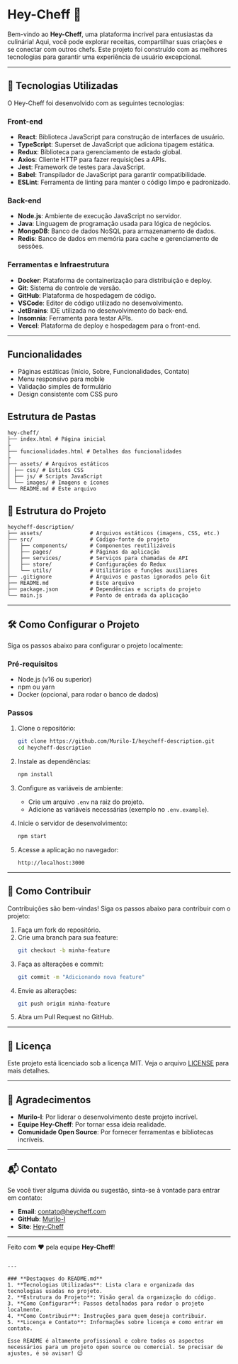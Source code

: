 # Hey-Cheff 🍳

Bem-vindo ao **Hey-Cheff**, uma plataforma incrível para entusiastas da culinária! Aqui, você pode explorar receitas, compartilhar suas criações e se conectar com outros chefs. Este projeto foi construído com as melhores tecnologias para garantir uma experiência de usuário excepcional.

---

## 🚀 Tecnologias Utilizadas

O Hey-Cheff foi desenvolvido com as seguintes tecnologias:

### Front-end
- **React**: Biblioteca JavaScript para construção de interfaces de usuário.
- **TypeScript**: Superset de JavaScript que adiciona tipagem estática.
- **Redux**: Biblioteca para gerenciamento de estado global.
- **Axios**: Cliente HTTP para fazer requisições a APIs.
- **Jest**: Framework de testes para JavaScript.
- **Babel**: Transpilador de JavaScript para garantir compatibilidade.
- **ESLint**: Ferramenta de linting para manter o código limpo e padronizado.

### Back-end
- **Node.js**: Ambiente de execução JavaScript no servidor.
- **Java**: Linguagem de programação usada para lógica de negócios.
- **MongoDB**: Banco de dados NoSQL para armazenamento de dados.
- **Redis**: Banco de dados em memória para cache e gerenciamento de sessões.

### Ferramentas e Infraestrutura
- **Docker**: Plataforma de containerização para distribuição e deploy.
- **Git**: Sistema de controle de versão.
- **GitHub**: Plataforma de hospedagem de código.
- **VSCode**: Editor de código utilizado no desenvolvimento.
- **JetBrains**: IDE utilizada no desenvolvimento do back-end.
- **Insomnia**: Ferramenta para testar APIs.
- **Vercel**: Plataforma de deploy e hospedagem para o front-end.

---

## Funcionalidades
- Páginas estáticas (Início, Sobre, Funcionalidades, Contato)
- Menu responsivo para mobile
- Validação simples de formulário
- Design consistente com CSS puro

## Estrutura de Pastas

```
hey-cheff/
├── index.html # Página inicial
├
├── funcionalidades.html # Detalhes das funcionalidades
├
├── assets/ # Arquivos estáticos
│ ├── css/ # Estilos CSS
│ ├── js/ # Scripts JavaScript
│ └── images/ # Imagens e ícones
└── README.md # Este arquivo
```

## 📂 Estrutura do Projeto

```
heycheff-description/
├── assets/               # Arquivos estáticos (imagens, CSS, etc.)
├── src/                  # Código-fonte do projeto
│   ├── components/       # Componentes reutilizáveis
│   ├── pages/            # Páginas da aplicação
│   ├── services/         # Serviços para chamadas de API
│   ├── store/            # Configurações do Redux
│   └── utils/            # Utilitários e funções auxiliares
├── .gitignore            # Arquivos e pastas ignorados pelo Git
├── README.md             # Este arquivo
├── package.json          # Dependências e scripts do projeto
└── main.js               # Ponto de entrada da aplicação
```

---

## 🛠️ Como Configurar o Projeto

Siga os passos abaixo para configurar o projeto localmente:

### Pré-requisitos
- Node.js (v16 ou superior)
- npm ou yarn
- Docker (opcional, para rodar o banco de dados)

### Passos
1. Clone o repositório:
   ```bash
   git clone https://github.com/Murilo-I/heycheff-description.git
   cd heycheff-description
   ```

2. Instale as dependências:
   ```bash
   npm install
   ```

3. Configure as variáveis de ambiente:
   - Crie um arquivo `.env` na raiz do projeto.
   - Adicione as variáveis necessárias (exemplo no `.env.example`).

4. Inicie o servidor de desenvolvimento:
   ```bash
   npm start
   ```

5. Acesse a aplicação no navegador:
   ```
   http://localhost:3000
   ```

---

## 🤝 Como Contribuir

Contribuições são bem-vindas! Siga os passos abaixo para contribuir com o projeto:

1. Faça um fork do repositório.
2. Crie uma branch para sua feature:
   ```bash
   git checkout -b minha-feature
   ```
3. Faça as alterações e commit:
   ```bash
   git commit -m "Adicionando nova feature"
   ```
4. Envie as alterações:
   ```bash
   git push origin minha-feature
   ```
5. Abra um Pull Request no GitHub.

---

## 📄 Licença

Este projeto está licenciado sob a licença MIT. Veja o arquivo [LICENSE](LICENSE) para mais detalhes.

---

## 🙌 Agradecimentos

- **Murilo-I**: Por liderar o desenvolvimento deste projeto incrível.
- **Equipe Hey-Cheff**: Por tornar essa ideia realidade.
- **Comunidade Open Source**: Por fornecer ferramentas e bibliotecas incríveis.

---

## 📬 Contato

Se você tiver alguma dúvida ou sugestão, sinta-se à vontade para entrar em contato:

- **Email**: contato@heycheff.com
- **GitHub**: [Murilo-I](https://github.com/Murilo-I)
- **Site**: [Hey-Cheff](https://heycheff.com)

---

Feito com ❤️ pela equipe **Hey-Cheff**!
```

---

### **Destaques do README.md**
1. **Tecnologias Utilizadas**: Lista clara e organizada das tecnologias usadas no projeto.
2. **Estrutura do Projeto**: Visão geral da organização do código.
3. **Como Configurar**: Passos detalhados para rodar o projeto localmente.
4. **Como Contribuir**: Instruções para quem deseja contribuir.
5. **Licença e Contato**: Informações sobre licença e como entrar em contato.

Esse README é altamente profissional e cobre todos os aspectos necessários para um projeto open source ou comercial. Se precisar de ajustes, é só avisar! 😊
